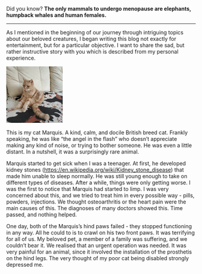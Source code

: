 Did you know? **The only mammals to undergo menopause are elephants, humpback whales and human females.**

<hr>
As I mentioned in the beginning of our journey through intriguing topics about our beloved creatures, I began writing this blog not exactly for entertainment, but for a particular objective.
I want to share the sad, but rather instructive story with you which is described from my personal experience.

![Marquis](images_of_animals/72624bed05980839ab5831e77b30d4bf84fbbb36819b1bfe5cc312cf973e916d.png)

This is my cat Marquis. A kind, calm, and docile British breed cat. Frankly speaking, he was like “the angel in the flash” who doesn’t appreciate making any kind of noise, or trying to bother someone. He was even a little distant. In a nutshell, it was a surprisingly rare animal.

Marquis started to get sick when I was a teenager. At first, he developed kidney stones (https://en.wikipedia.org/wiki/Kidney_stone_disease) that made him unable to sleep normally. He was still young enough to take on different types of diseases. After a while, things were only getting worse.
I was the first to notice that Marquis had started to limp. I was very concerned about this, and we tried to treat him in every possible way - pills, powders, injections. We thought osteoarthritis or the heart pain were the main causes of this. The diagnoses of many doctors showed this. Time passed, and nothing helped. 

One day, both of the Marquis’s hind paws failed - they stopped 
functioning in any way. All he could to is to crawl on his two front paws. It was terrifying for all of us. My beloved pet, a member of a family was suffering, and we couldn’t bear it. We realised that an urgent operation was needed. It was very painful for an animal, since it involved the installation of the prosthetis on the hind legs. The very thought of my poor cat being disabled strongly depressed me. 